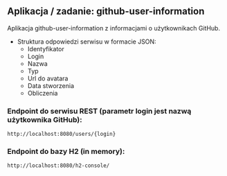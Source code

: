 ﻿## Aplikacja / zadanie: github-user-information

Aplikacja github-user-information z informacjami o użytkownikach GitHub.

- Struktura odpowiedzi serwisu w formacie JSON:
	+ Identyfikator
	+ Login
	+ Nazwa
	+ Typ
	+ Url do avatara
	+ Data stworzenia
	+ Obliczenia


### Endpoint do serwisu REST (parametr login jest nazwą użytkownika GitHub):

```
http://localhost:8080/users/{login}
```

### Endpoint do bazy H2 (in memory):

```
http://localhost:8080/h2-console/
```